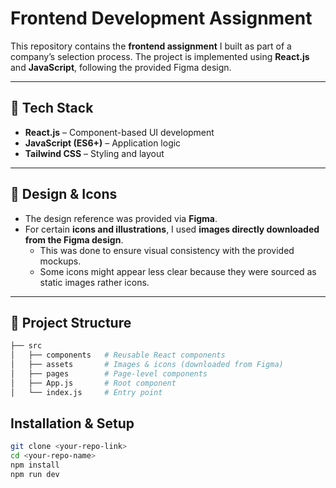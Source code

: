 # Frontend Development Assignment

This repository contains the **frontend assignment** I built as part of a company’s selection process. The project is implemented using **React.js** and **JavaScript**, following the provided Figma design.

---

## 🚀 Tech Stack
- **React.js** – Component-based UI development  
- **JavaScript (ES6+)** – Application logic  
- **Tailwind CSS** – Styling and layout  

---

## 🎨 Design & Icons
- The design reference was provided via **Figma**.  
- For certain **icons and illustrations**, I used **images directly downloaded from the Figma design**.  
  - This was done to ensure visual consistency with the provided mockups.  
  - Some icons might appear less clear because they were sourced as static images rather icons.  

---

## 📂 Project Structure
```bash
├── src
│   ├── components   # Reusable React components
│   ├── assets       # Images & icons (downloaded from Figma)
│   ├── pages        # Page-level components
│   ├── App.js       # Root component
│   └── index.js     # Entry point

```

## Installation & Setup
```bash
git clone <your-repo-link>
cd <your-repo-name>
npm install
npm run dev
```
